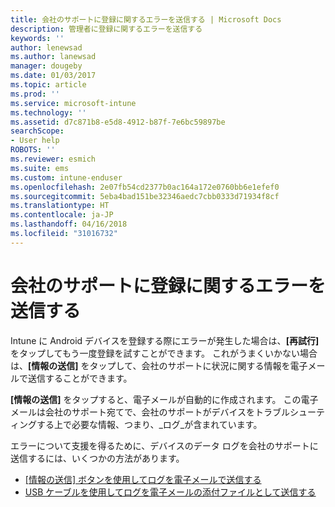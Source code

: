 ```yaml
---
title: 会社のサポートに登録に関するエラーを送信する | Microsoft Docs
description: 管理者に登録に関するエラーを送信する
keywords: ''
author: lenewsad
ms.author: lanewsad
manager: dougeby
ms.date: 01/03/2017
ms.topic: article
ms.prod: ''
ms.service: microsoft-intune
ms.technology: ''
ms.assetid: d7c871b8-e5d8-4912-b87f-7e6bc59897be
searchScope:
- User help
ROBOTS: ''
ms.reviewer: esmich
ms.suite: ems
ms.custom: intune-enduser
ms.openlocfilehash: 2e07fb54cd2377b0ac164a172e0760bb6e1efef0
ms.sourcegitcommit: 5eba4bad151be32346aedc7cbb0333d71934f8cf
ms.translationtype: HT
ms.contentlocale: ja-JP
ms.lasthandoff: 04/16/2018
ms.locfileid: "31016732"
---
```

# <a name="send-enrollment-errors-to-your-company-support"></a>会社のサポートに登録に関するエラーを送信する

Intune に Android デバイスを登録する際にエラーが発生した場合は、**[再試行]** をタップしてもう一度登録を試すことができます。 これがうまくいかない場合は、**[情報の送信]** をタップして、会社のサポートに状況に関する情報を電子メールで送信することができます。

**[情報の送信]** をタップすると、電子メールが自動的に作成されます。 この電子メールは会社のサポート宛てで、会社のサポートがデバイスをトラブルシューティングする上で必要な情報、つまり、_ログ_が含まれています。

エラーについて支援を得るために、デバイスのデータ ログを会社のサポートに送信するには、いくつかの方法があります。

- [[情報の送信] ボタンを使用してログを電子メールで送信する](send-logs-to-your-it-admin-by-email-android.md)
- [USB ケーブルを使用してログを電子メールの添付ファイルとして送信する](send-logs-to-your-it-admin-using-cable-android.md)
